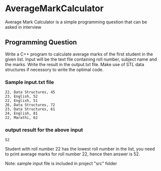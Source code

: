 # AverageMarkCalculator
Average Mark Calculator is a simple programming question that can be asked in interview

## Programming Question
Write a C++ program to calculate average marks of the first student in the given list. Input will be the text file containing roll number, subject name and the marks. Write the result in the output.txt file. Make use of STL data structures if necessory to write the optimal code.

### Sample input.txt file
```
22, Data Structures, 45
23, English, 52
22, English, 51
26, Data Structures, 72
23, Data Structures, 61
24, English, 81
22, Marathi, 62
```

### output result for the above input
```
52
```
Student with roll number 22 has the lowest roll number in the list, you need to print average marks for roll number 22, hence then answer is 52.

Note: sample input file is included in project "src" folder